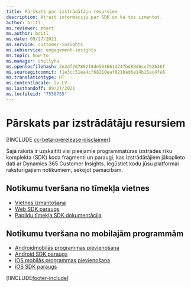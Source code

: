 ```yaml
---
title: Pārskats par izstrādātāju resursiem
description: Atrast informāciju par SDK un kā tos izmantot.
author: britl
ms.reviewer: mhart
ms.author: britl
ms.date: 09/27/2021
ms.service: customer-insights
ms.subservice: engagement-insights
ms.topic: how-to
ms.manager: shellyha
ms.openlocfilehash: 2e2df207802f8de501661d247bd80d6cc792636f
ms.sourcegitcommit: f1e3cc51ea4cf68210eaf0210ad6e14b15ac4fe8
ms.translationtype: HT
ms.contentlocale: lv-LV
ms.lasthandoff: 09/27/2021
ms.locfileid: "7558755"
---
```

# <a name="developer-resources-overview"></a>Pārskats par izstrādātāju resursiem

[!INCLUDE [cc-beta-prerelease-disclaimer](includes/cc-beta-prerelease-disclaimer.md)]

Šajā rakstā ir uzskaitīti visi pieejamie programmatūras izstrādes rīku komplekta (SDK) koda fragmenti un paraugi, kas izstrādātājiem jākoplieto dati ar Dynamics 365 Customer Insights. Iegūstiet kodu jūsu platformai raksturīgajiem notikumiem, sekojot pamācībām.

## <a name="capture-events-from-websites"></a>Notikumu tveršana no tīmekļa vietnes

- [Vietnes izmantošana](instrument-website.md)
- [Web SDK paraugs](websdk-sample.md)
- [Papildu tīmekļa SDK dokumentācija](advanced-SDK-implementation.md)

## <a name="capture-events-from-mobile-apps"></a>Notikumu tveršana no mobilajām programmām

- [Androidmobilās programmas pievienošana](get-started-android.md)
- [Android SDK paraugs](androidsdk-sample.md)
- [iOS mobilās programmas pievienošana](get-started-ios.md)
- [iOS SDK paraugs](iossdk-sample.md)

[!INCLUDE[footer-include](../includes/footer-banner.md)]
